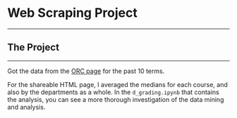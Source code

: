 # Web Scraping Project
---
## The Project
---
Got the data from the [ORC
page](http://www.dartmouth.edu/~reg/transcript/medians/) for the past 10 terms.

For the shareable HTML page, I averaged the medians for each course, and also
by the departments as a whole. In the `d_grading.ipynb` that contains the
analysis, you can see a more thorough investigation of the data mining and
analysis.
